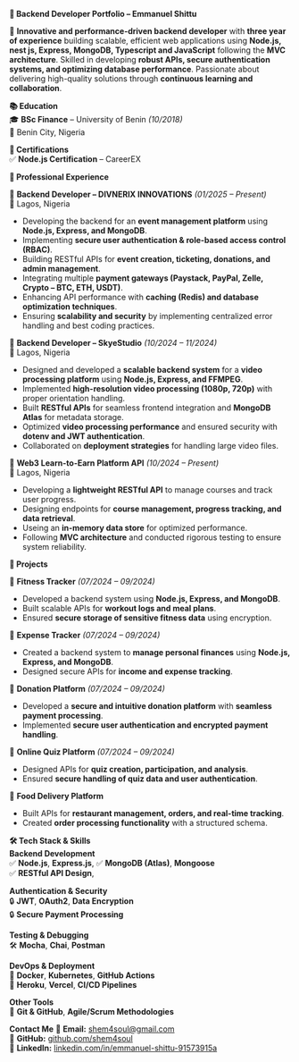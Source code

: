  **📌 Backend Developer Portfolio – Emmanuel Shittu**  

🚀 **Innovative and performance-driven backend developer** with **three year of experience** building scalable, efficient web applications using **Node.js, nest js, Express, MongoDB, Typescript and JavaScript** following the **MVC architecture**. Skilled in developing **robust APIs, secure authentication systems, and optimizing database performance**. Passionate about delivering high-quality solutions through **continuous learning and collaboration**.  

**📚 Education**  
🎓 **BSc Finance** – University of Benin *(10/2018)*  
📍 Benin City, Nigeria  

**📜 Certifications**  
✅ **Node.js Certification** – CareerEX  

**💼 Professional Experience**  

🔹 **Backend Developer – DIVNERIX INNOVATIONS** *(01/2025 – Present)*  
📍 Lagos, Nigeria  
- Developing the backend for an **event management platform** using **Node.js, Express, and MongoDB**.  
- Implementing **secure user authentication & role-based access control (RBAC)**.  
- Building RESTful APIs for **event creation, ticketing, donations, and admin management**.  
- Integrating multiple **payment gateways (Paystack, PayPal, Zelle, Crypto – BTC, ETH, USDT)**.  
- Enhancing API performance with **caching (Redis) and database optimization techniques**.  
- Ensuring **scalability and security** by implementing centralized error handling and best coding practices.  

🔹 **Backend Developer – SkyeStudio** *(10/2024 – 11/2024)*  
📍 Lagos, Nigeria  
- Designed and developed a **scalable backend system** for a **video processing platform** using **Node.js, Express, and FFMPEG**.  
- Implemented **high-resolution video processing (1080p, 720p)** with proper orientation handling.  
- Built **RESTful APIs** for seamless frontend integration and **MongoDB Atlas** for metadata storage.  
- Optimized **video processing performance** and ensured security with **dotenv and JWT authentication**.  
- Collaborated on **deployment strategies** for handling large video files.  

🔹 **Web3 Learn-to-Earn Platform API**  *(10/2024 – Present)*  
📍 Lagos, Nigeria  
- Developing a **lightweight RESTful API** to manage courses and track user progress.  
- Designing endpoints for **course management, progress tracking, and data retrieval**.  
- Useing an **in-memory data store** for optimized performance.  
- Following **MVC architecture** and conducted rigorous testing to ensure system reliability.  


**🚀 Projects**  

📌 **Fitness Tracker** *(07/2024 – 09/2024)*  
- Developed a backend system using **Node.js, Express, and MongoDB**.  
- Built scalable APIs for **workout logs and meal plans**.  
- Ensured **secure storage of sensitive fitness data** using encryption.  

📌 **Expense Tracker** *(07/2024 – 09/2024)*  
- Created a backend system to **manage personal finances** using **Node.js, Express, and MongoDB**.  
- Designed secure APIs for **income and expense tracking**.  

📌 **Donation Platform** *(07/2024 – 09/2024)*  
- Developed a **secure and intuitive donation platform** with **seamless payment processing**.  
- Implemented **secure user authentication and encrypted payment handling**.  

📌 **Online Quiz Platform** *(07/2024 – 09/2024)*  
- Designed APIs for **quiz creation, participation, and analysis**.  
- Ensured **secure handling of quiz data and user authentication**.  

📌 **Food Delivery Platform**  
- Built APIs for **restaurant management, orders, and real-time tracking**.  
- Created **order processing functionality** with a structured schema.  

 **🛠 Tech Stack & Skills**  
**Backend Development**  
✅ **Node.js**, **Express.js**, 
✅ **MongoDB (Atlas)**, **Mongoose**  
✅ **RESTful API Design**,   

**Authentication & Security**  
🔒 **JWT**, **OAuth2**, **Data Encryption**  
🔒 **Secure Payment Processing**  

**Testing & Debugging**  
🛠 **Mocha**, **Chai**, **Postman**  

**DevOps & Deployment**  
🚀 **Docker**, **Kubernetes**, **GitHub Actions**  
🚀 **Heroku**, **Vercel**, **CI/CD Pipelines**  

**Other Tools**  
📌 **Git & GitHub**, **Agile/Scrum Methodologies**  


 **Contact Me** 
📧 **Email:** shem4soul@gmail.com  
🔗 **GitHub:** [github.com/shem4soul](https://github.com/shem4soul)  
🔗 **LinkedIn:** [linkedin.com/in/emmanuel-shittu-91573915a](https://linkedin.com/in/emmanuel-shittu-91573915a)  

